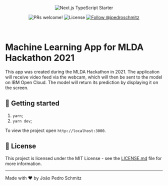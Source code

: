 <p align="center">
  <img src="https://user-images.githubusercontent.com/26466516/118417547-e9409d00-b68a-11eb-8162-6afccf9288a9.png" alt="Next.js TypeScript Starter">
</p>

<p align="center">
  <img src="https://img.shields.io/static/v1?label=PRs&message=welcome&style=for-the-badge&color=5e17eb&labelColor=000000" alt="PRs welcome!" />

  <img alt="License" src="https://img.shields.io/github/license/jpedroschmitz/typescript-nextjs-starter?style=for-the-badge&color=5e17eb&labelColor=000000">

  <a href="https://twitter.com/intent/follow?screen_name=jpedroschmitz">
    <img src="https://img.shields.io/twitter/follow/jpedroschmitz?style=for-the-badge&color=5e17eb&labelColor=000000" alt="Follow @jpedroschmitz" />
  </a>
</p>

<br>

# Machine Learning App for MLDA Hackathon 2021

This app was created during the MLDA Hackathon in 2021. The application will receive video feed via the webcam, which will then be sent to the model on IBM Open Cloud. The model will return its prediction by displaying it on the screen.

## 🚀 Getting started

1. `yarn`;
2. `yarn dev`;

To view the project open `http://localhost:3000`.

## 📝 License

This project is licensed under the MIT License - see the [LICENSE.md](LICENSE.md) file for more information.

---

Made with ♥ by João Pedro Schmitz
